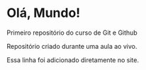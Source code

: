 # Olá, Mundo!
 Primeiro repositório do curso de Git e Github

Repositório criado durante uma aula ao vivo.

Essa linha foi adicionado diretamente no site.
